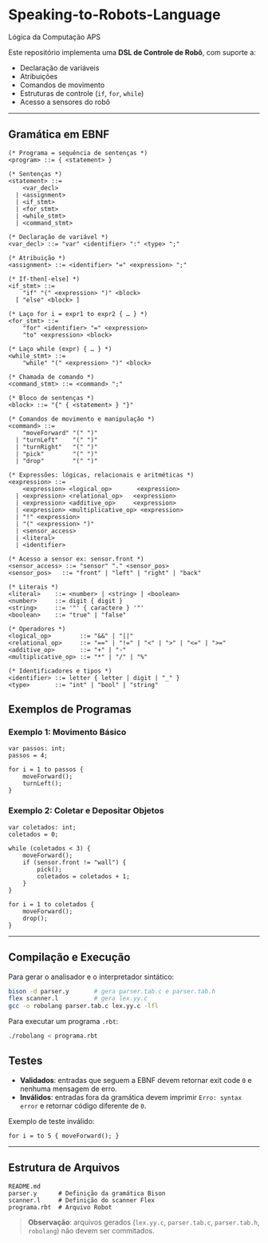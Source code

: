 # Speaking-to-Robots-Language

Lógica da Computação APS

Este repositório implementa uma **DSL de Controle de Robô**, com suporte a:

* Declaração de variáveis
* Atribuições
* Comandos de movimento
* Estruturas de controle (`if`, `for`, `while`)
* Acesso a sensores do robô

---

## Gramática em EBNF

```ebnf
(* Programa = sequência de sentenças *)
<program> ::= { <statement> }

(* Sentenças *)
<statement> ::=
    <var_decl>
  | <assignment>
  | <if_stmt>
  | <for_stmt>
  | <while_stmt>
  | <command_stmt>

(* Declaração de variável *)
<var_decl> ::= "var" <identifier> ":" <type> ";"

(* Atribuição *)
<assignment> ::= <identifier> "=" <expression> ";"

(* If-then[-else] *)
<if_stmt> ::=
    "if" "(" <expression> ")" <block>
  [ "else" <block> ]

(* Laço for i = expr1 to expr2 { … } *)
<for_stmt> ::=
    "for" <identifier> "=" <expression>
    "to" <expression> <block>

(* Laço while (expr) { … } *)
<while_stmt> ::=
    "while" "(" <expression> ")" <block>

(* Chamada de comando *)
<command_stmt> ::= <command> ";"

(* Bloco de sentenças *)
<block> ::= "{" { <statement> } "}"

(* Comandos de movimento e manipulação *)
<command> ::=
    "moveForward" "(" ")"
  | "turnLeft"    "(" ")"
  | "turnRight"   "(" ")"
  | "pick"        "(" ")"
  | "drop"        "(" ")"

(* Expressões: lógicas, relacionais e aritméticas *)
<expression> ::=
    <expression> <logical_op>       <expression>
  | <expression> <relational_op>   <expression>
  | <expression> <additive_op>     <expression>
  | <expression> <multiplicative_op> <expression>
  | "!" <expression>
  | "(" <expression> ")"
  | <sensor_access>
  | <literal>
  | <identifier>

(* Acesso a sensor ex: sensor.front *)
<sensor_access> ::= "sensor" "." <sensor_pos>
<sensor_pos>   ::= "front" | "left" | "right" | "back"

(* Literais *)
<literal>    ::= <number> | <string> | <boolean>
<number>     ::= digit { digit }
<string>     ::= '"' { caractere } '"'
<boolean>    ::= "true" | "false"

(* Operadores *)
<logical_op>        ::= "&&" | "||"
<relational_op>     ::= "==" | "!=" | "<" | ">" | "<=" | ">="
<additive_op>       ::= "+" | "-"
<multiplicative_op> ::= "*" | "/" | "%"

(* Identificadores e tipos *)
<identifier> ::= letter { letter | digit | "_" }
<type>       ::= "int" | "bool" | "string"
```

## Exemplos de Programas

### Exemplo 1: Movimento Básico

```rbt
var passos: int;
passos = 4;

for i = 1 to passos {
    moveForward();
    turnLeft();
}
```

### Exemplo 2: Coletar e Depositar Objetos

```rbt
var coletados: int;
coletados = 0;

while (coletados < 3) {
    moveForward();
    if (sensor.front != "wall") {
        pick();
        coletados = coletados + 1;
    }
}

for i = 1 to coletados {
    moveForward();
    drop();
}
```

---

## Compilação e Execução

Para gerar o analisador e o interpretador sintático:

```bash
bison -d parser.y       # gera parser.tab.c e parser.tab.h
flex scanner.l          # gera lex.yy.c
gcc -o robolang parser.tab.c lex.yy.c -lfl
```

Para executar um programa `.rbt`:

```bash
./robolang < programa.rbt
```

## Testes

* **Validados**: entradas que seguem a EBNF devem retornar exit code `0` e nenhuma mensagem de erro.
* **Inválidos**: entradas fora da gramática devem imprimir `Erro: syntax error` e retornar código diferente de `0`.

Exemplo de teste inválido:

```rbt
for i = to 5 { moveForward(); }
```

---

## Estrutura de Arquivos

```
README.md
parser.y      # Definição da gramática Bison
scanner.l     # Definição do scanner Flex
programa.rbt  # Arquivo Robot
```

> **Observação**: arquivos gerados (`lex.yy.c`, `parser.tab.c`, `parser.tab.h`, `robolang`) não devem ser commitados.
